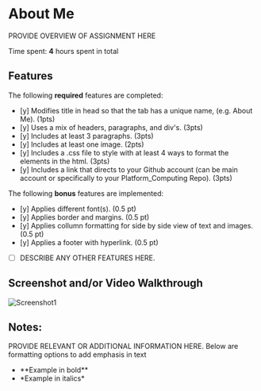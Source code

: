 # About Me

PROVIDE OVERVIEW OF ASSIGNMENT HERE

Time spent: **4** hours spent in total

## Features

The following **required** features are completed:

- [y] Modifies title in head so that the tab has a unique name, (e.g. About Me). (1pts)
- [y] Uses a mix of headers, paragraphs, and div's. (3pts)
- [y] Includes at least 3 paragraphs. (3pts)
- [y] Includes at least one image. (2pts)
- [y] Includes a .css file to style with at least 4 ways to format the elements in the html. (3pts)
- [y] Includes a link that directs to your Github account (can be main account or specifically to your Platform_Computing Repo). (3pts)

The following **bonus** features are implemented:

- [y] Applies different font(s). (0.5 pt)
- [y] Applies border and margins. (0.5 pt)
- [y] Applies collumn formatting for side by side view of text and images.(0.5 pt)
- [y] Applies a footer with hyperlink. (0.5 pt)
- [ ] DESCRIBE ANY OTHER FEATURES HERE.

## Screenshot and/or Video Walkthrough

<img src="C:\Users\bwilk\OneDrive\Documents\GitHub\CSE-4500-classwork\About me project\Images\AboutMe Image1.png" title='Screenshot1' alt='Screenshot1' />


## Notes:
PROVIDE RELEVANT OR ADDITIONAL INFORMATION HERE. Below are formatting options to add emphasis in text
<ul>
  <li>**Example in bold**</li>
  <li>*Example in italics*</li>
</ul>
